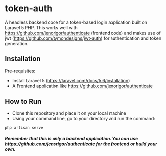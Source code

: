 # token-auth
A headless backend code for a token-based login application built on Laravel 5 PHP. This works well with https://github.com/jenorigor/authenticate (frontend code) and makes use of jwt (https://github.com/tymondesigns/jwt-auth) for authentication and token generation.

## Installation
Pre-requisites:
* Install Laravel 5 (https://laravel.com/docs/5.6/installation)
* A Frontend application like https://github.com/jenorigor/authenticate

## How to Run
* Clone this repository and place it on your local machine
* Using your command line, go to your directory and run the command:

```
php artisan serve
```

##### Remember that this is only a backend application. You can use https://github.com/jenorigor/authenticate for the frontend or build your own.